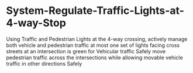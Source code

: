 # System-Regulate-Traffic-Lights-at-4-way-Stop
Using Traffic and Pedestrian Lights at the 4-way crossing, actively manage both vehicle and pedestrian traffic at most one set of lights facing cross streets   at an intersection is green for Vehicular traffic Safely move pedestrian traffic across the intersections while allowing movable vehicle traffic in other directions Safely 
